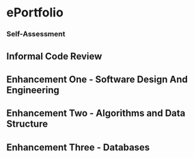 # ePortfolio



### Self-Assessment



## Informal Code Review



## Enhancement One - Software Design And Engineering



## Enhancement Two - Algorithms and Data Structure



## Enhancement Three - Databases
